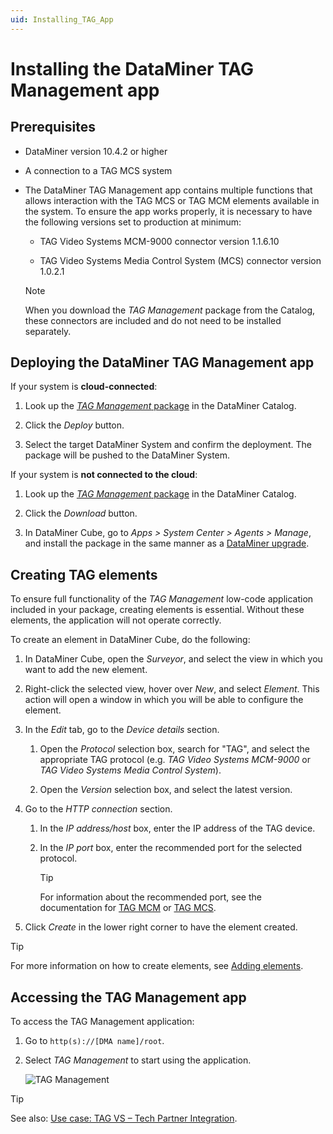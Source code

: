 ```yaml
---
uid: Installing_TAG_App
---
```


# Installing the DataMiner TAG Management app

## Prerequisites

- DataMiner version 10.4.2 or higher

- A connection to a TAG MCS system

- The DataMiner TAG Management app contains multiple functions that allows interaction with the TAG MCS or TAG MCM elements available in the system. To ensure the app works properly, it is necessary to have the following versions set to production at minimum:

  - TAG Video Systems MCM-9000 connector version 1.1.6.10

  - TAG Video Systems Media Control System (MCS) connector version 1.0.2.1

  > [!NOTE]
  > When you download the *TAG Management* package from the Catalog, these connectors are included and do not need to be installed separately.

## Deploying the DataMiner TAG Management app

If your system is **cloud-connected**:

1. Look up the [*TAG Management* package](https://catalog.dataminer.services/details/package/6076) in the DataMiner Catalog.

1. Click the *Deploy* button.

1. Select the target DataMiner System and confirm the deployment. The package will be pushed to the DataMiner System.

If your system is **not connected to the cloud**:

1. Look up the [*TAG Management* package](https://catalog.dataminer.services/details/package/6076) in the DataMiner Catalog.

1. Click the *Download* button.

1. In DataMiner Cube, go to *Apps > System Center > Agents > Manage*, and install the package in the same manner as a [DataMiner upgrade](xref:Upgrading_a_DataMiner_Agent_in_System_Center).

## Creating TAG elements

To ensure full functionality of the *TAG Management* low-code application included in your package, creating elements is essential. Without these elements, the application will not operate correctly.

To create an element in DataMiner Cube, do the following:

1. In DataMiner Cube, open the *Surveyor*, and select the view in which you want to add the new element.

1. Right-click the selected view, hover over *New*, and select *Element*. This action will open a window in which you will be able to configure the element.

1. In the *Edit* tab, go to the *Device details* section.

   1. Open the *Protocol* selection box, search for "TAG", and select the appropriate TAG protocol (e.g. *TAG Video Systems MCM-9000* or *TAG Video Systems Media Control System*).

   1. Open the *Version* selection box, and select the latest version.

1. Go to the *HTTP connection* section.

   1. In the *IP address/host* box, enter the IP address of the TAG device.

   1. In the *IP port* box, enter the recommended port for the selected protocol.

      > [!TIP]
      > For information about the recommended port, see the documentation for [TAG MCM](https://catalog.dataminer.services/details/connector/1923) or [TAG MCS](https://catalog.dataminer.services/details/connector/8160).

1. Click *Create* in the lower right corner to have the element created.

> [!TIP]
> For more information on how to create elements, see [Adding elements](xref:Adding_elements).

## Accessing the TAG Management app

To access the TAG Management application:

1. Go to `http(s)://[DMA name]/root`.

1. Select *TAG Management* to start using the application.

   ![TAG Management](~/user-guide/images/TAG_application.png)

> [!TIP]
> See also: [Use case: TAG VS – Tech Partner Integration](https://community.dataminer.services/use-case/tag-vs-tech-partner-integration/).

